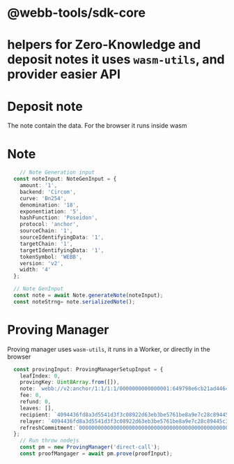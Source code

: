 # @webb-tools/sdk-core

#  helpers for Zero-Knowledge and deposit notes it uses `wasm-utils`, and provider easier API

# Deposit note
The note contain the data.
For the browser it runs inside wasm

# Note
```ts
    // Note Generation input
  const noteInput: NoteGenInput = {
    amount: '1',
    backend: 'Circom',
    curve: 'Bn254',
    denomination: '18',
    exponentiation: '5',
    hashFunction: 'Poseidon',
    protocol: 'anchor',
    sourceChain: '1',
    sourceIdentifyingData: '1',
    targetChain: '1',
    targetIdentifyingData: '1',
    tokenSymbol: 'WEBB',
    version: 'v2',
    width: '4'
  };

  // Note GenInput
  const note = await Note.generateNote(noteInput);
  const noteStrng= note.serializedNote();

```

# Proving Manager
Proving manager uses `wasm-utils`, it runs in a Worker, or directly in the browser
```ts
  const provingInput: ProvingManagerSetupInput = {
    leafIndex: 0,
    provingKey: Uint8Array.from([]),
    note: `webb://v2:anchor/1:1/1:1/0000000000000001:649798e6cb21ad4464294ef150085838217909d2438b06cbc0d52268033d901f:da82797e42c49c00d642a02ca9ef89db3b723c17c59d3a9e07b6a7cd8e356719/?curve=Bn254&width=4&exp=5&hf=Poseidon&backend=Circom&token=WEBB&denom=18&amount=1`,
    fee: 0,
    refund: 0,
    leaves: [],
    recipient: `4094436fd8a3d5541d3f3c08922d63eb3be5761be8a9e7c28c89445c358cb669`,
    relayer: `4094436fd8a3d5541d3f3c08922d63eb3be5761be8a9e7c28c89445c358cb669`,
    refreshCommitment:`0000000000000000000000000000000000000000000000000000000000000000`
  };
    // Run throw nodejs
    const pm = new ProvingManager('direct-call');
    const proofMangager = await pm.prove(proofInput);
```

